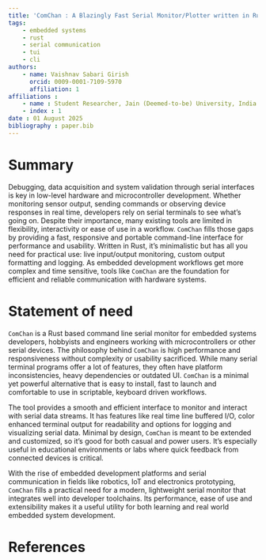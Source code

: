 ```yaml
---
title: 'ComChan : A Blazingly Fast Serial Monitor/Plotter written in Rust'
tags:
    - embedded systems
    - rust
    - serial communication
    - tui
    - cli
authors:
    - name: Vaishnav Sabari Girish
      orcid: 0009-0001-7109-5970
      affiliation: 1
affiliations :
    - name : Student Researcher, Jain (Deemed-to-be) University, India
    - index : 1
date : 01 August 2025
bibliography : paper.bib
---
```


# Summary

Debugging, data acquisition and system validation through serial interfaces is key in low-level hardware and microcontroller development. Whether monitoring sensor output, sending commands or observing device responses in real time, developers rely on serial terminals to see what’s going on. Despite their importance, many existing tools are limited in flexibility, interactivity or ease of use in a workflow. `ComChan` fills those gaps by providing a fast, responsive and portable command-line interface for performance and usability. Written in Rust, it’s minimalistic but has all you need for practical use: live input/output monitoring, custom output formatting and logging. As embedded development workflows get more complex and time sensitive, tools like `ComChan` are the foundation for efficient and reliable communication with hardware systems.

# Statement of need

`ComChan` is a Rust based command line serial monitor for embedded systems developers, hobbyists and engineers working with microcontrollers or other serial devices. The philosophy behind `ComChan` is high performance and responsiveness without complexity or usability sacrificed. While many serial terminal programs offer a lot of features, they often have platform inconsistencies, heavy dependencies or outdated UI. `ComChan` is a minimal yet powerful alternative that is easy to install, fast to launch and comfortable to use in scriptable, keyboard driven workflows.

The tool provides a smooth and efficient interface to monitor and interact with serial data streams. It has features like real time line buffered I/O, color enhanced terminal output for readability and options for logging and visualizing serial data. Minimal by design, `ComChan` is meant to be extended and customized, so it’s good for both casual and power users. It’s especially useful in educational environments or labs where quick feedback from connected devices is critical.

With the rise of embedded development platforms and serial communication in fields like robotics, IoT and electronics prototyping, `ComChan` fills a practical need for a modern, lightweight serial monitor that integrates well into developer toolchains. Its performance, ease of use and extensibility makes it a useful utility for both learning and real world embedded system development.

# References

